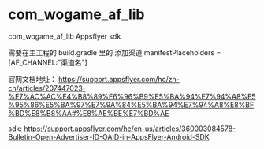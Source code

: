 # com_wogame_af_lib
 com_wogame_af_lib
Appsflyer sdk

需要在主工程的 build.gradle 里的 添加渠道 manifestPlaceholders = [AF_CHANNEL:"渠道名"]

官网文档地址：
https://support.appsflyer.com/hc/zh-cn/articles/207447023-%E7%AC%AC%E4%B8%89%E6%96%B9%E5%BA%94%E7%94%A8%E5%95%86%E5%BA%97%E7%9A%84%E5%BA%94%E7%94%A8%E8%BF%BD%E8%B8%AA#%E8%AE%BE%E7%BD%AE

sdk:
https://support.appsflyer.com/hc/en-us/articles/360003084578-Bulletin-Open-Advertiser-ID-OAID-in-AppsFlyer-Android-SDK
